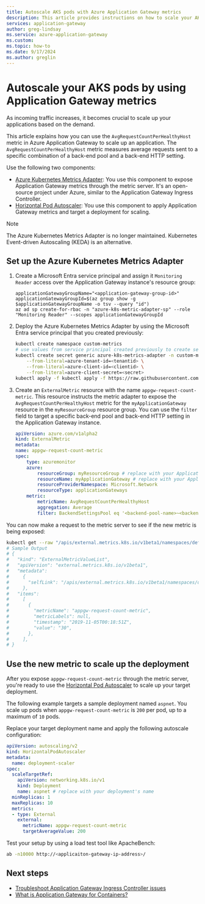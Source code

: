 ```yaml
---
title: Autoscale AKS pods with Azure Application Gateway metrics
description: This article provides instructions on how to scale your AKS back-end pods by using Application Gateway metrics and the Azure Kubernetes Metrics Adapter.
services: application-gateway
author: greg-lindsay
ms.service: azure-application-gateway
ms.custom:
ms.topic: how-to
ms.date: 9/17/2024
ms.author: greglin
---
```


# Autoscale your AKS pods by using Application Gateway metrics

As incoming traffic increases, it becomes crucial to scale up your applications based on the demand.

This article explains how you can use the `AvgRequestCountPerHealthyHost` metric in Azure Application Gateway to scale up an application. The `AvgRequestCountPerHealthyHost` metric measures average requests sent to a specific combination of a back-end pool and a back-end HTTP setting.

Use the following two components:

- [Azure Kubernetes Metrics Adapter](https://github.com/Azure/azure-k8s-metrics-adapter): You use this component to expose Application Gateway metrics through the metric server. It's an open-source project under Azure, similar to the Application Gateway Ingress Controller.
- [Horizontal Pod Autoscaler](/azure/aks/concepts-scale#horizontal-pod-autoscaler): You use this component to apply Application Gateway metrics and target a deployment for scaling.

> [!NOTE]
> The Azure Kubernetes Metrics Adapter is no longer maintained. Kubernetes Event-driven Autoscaling (KEDA) is an alternative.

## Set up the Azure Kubernetes Metrics Adapter

1. Create a Microsoft Entra service principal and assign it `Monitoring Reader` access over the Application Gateway instance's resource group:

    ```azurecli
    applicationGatewayGroupName="<application-gateway-group-id>"
    applicationGatewayGroupId=$(az group show -g $applicationGatewayGroupName -o tsv --query "id")
    az ad sp create-for-rbac -n "azure-k8s-metric-adapter-sp" --role "Monitoring Reader" --scopes applicationGatewayGroupId
    ```

1. Deploy the Azure Kubernetes Metrics Adapter by using the Microsoft Entra service principal that you created previously:

    ```bash
    kubectl create namespace custom-metrics
    # use values from service principal created previously to create secret
    kubectl create secret generic azure-k8s-metrics-adapter -n custom-metrics \
        --from-literal=azure-tenant-id=<tenantid> \
        --from-literal=azure-client-id=<clientid> \
        --from-literal=azure-client-secret=<secret>
    kubectl apply -f kubectl apply -f https://raw.githubusercontent.com/Azure/azure-k8s-metrics-adapter/master/deploy/adapter.yaml -n custom-metrics
    ```

1. Create an `ExternalMetric` resource with the name `appgw-request-count-metric`. This resource instructs the metric adapter to expose the `AvgRequestCountPerHealthyHost` metric for the `myApplicationGateway` resource in the `myResourceGroup` resource group. You can use the `filter` field to target a specific back-end pool and back-end HTTP setting in the Application Gateway instance.

    ```yaml
    apiVersion: azure.com/v1alpha2
    kind: ExternalMetric
    metadata:
    name: appgw-request-count-metric
    spec:
        type: azuremonitor
        azure:
            resourceGroup: myResourceGroup # replace with your Application Gateway instance's resource group name
            resourceName: myApplicationGateway # replace with your Application Gateway instance's name
            resourceProviderNamespace: Microsoft.Network
            resourceType: applicationGateways
        metric:
            metricName: AvgRequestCountPerHealthyHost
            aggregation: Average
            filter: BackendSettingsPool eq '<backend-pool-name>~<backend-http-setting-name>' # optional
    ```

You can now make a request to the metric server to see if the new metric is being exposed:

```bash
kubectl get --raw "/apis/external.metrics.k8s.io/v1beta1/namespaces/default/appgw-request-count-metric"
# Sample Output
# {
#   "kind": "ExternalMetricValueList",
#   "apiVersion": "external.metrics.k8s.io/v1beta1",
#   "metadata":
#     {
#       "selfLink": "/apis/external.metrics.k8s.io/v1beta1/namespaces/default/appgw-request-count-metric",
#     },
#   "items":
#     [
#       {
#         "metricName": "appgw-request-count-metric",
#         "metricLabels": null,
#         "timestamp": "2019-11-05T00:18:51Z",
#         "value": "30",
#       },
#     ],
# }
```

## Use the new metric to scale up the deployment

After you expose `appgw-request-count-metric` through the metric server, you're ready to use the [Horizontal Pod Autoscaler](/azure/aks/concepts-scale#horizontal-pod-autoscaler) to scale up your target deployment.

The following example targets a sample deployment named `aspnet`. You scale up pods when `appgw-request-count-metric` is `200` per pod, up to a maximum of `10` pods.

Replace your target deployment name and apply the following autoscale configuration:

```yaml
apiVersion: autoscaling/v2
kind: HorizontalPodAutoscaler
metadata:
  name: deployment-scaler
spec:
  scaleTargetRef:
    apiVersion: networking.k8s.io/v1
    kind: Deployment
    name: aspnet # replace with your deployment's name
  minReplicas: 1
  maxReplicas: 10
  metrics:
  - type: External
    external:
      metricName: appgw-request-count-metric
      targetAverageValue: 200
```

Test your setup by using a load test tool like ApacheBench:

```bash
ab -n10000 http://<applicaiton-gateway-ip-address>/
```

## Next steps

- [Troubleshoot Application Gateway Ingress Controller issues](ingress-controller-troubleshoot.md)
- [What is Application Gateway for Containers?](for-containers/overview.md)
